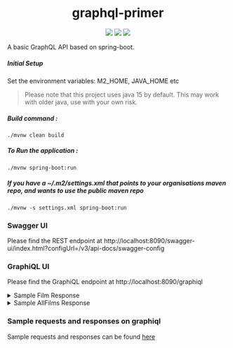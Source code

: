 <h1 align="center">
    graphql-primer
</h1>
<p align="center">
    <a href="https://github.com/surajcm/graphql-primer/commits/" title="Last Commit"><img src="https://img.shields.io/github/last-commit/surajcm/graphql-primer?style=flat"></a>
    <a href="https://github.com/surajcm/graphql-primer/actions/workflows/test.yml" title="Tests"><img src="https://github.com/surajcm/graphql-primer/actions/workflows/test.yml/badge.svg?branch=main"></a>
    <a href="https://github.com/surajcm/graphql-primer/blob/master/LICENSE" title="License"><img src="https://img.shields.io/badge/License-MIT-green.svg?style=flat"></a>
</p>
A basic GraphQL API based on spring-boot.

##### Initial Setup
Set the environment variables: 
M2_HOME, JAVA_HOME etc

> Please note that this project uses java 15 by default. This may work with older java, use with your own risk.


##### Build command :
`./mvnw clean build`

##### To Run the application :
`./mvnw spring-boot:run`

##### If you have a ~/.m2/settings.xml that points to your organisations maven repo, and wants to use the public maven repo
`./mvnw -s settings.xml spring-boot:run`

### Swagger UI
Please find the REST endpoint at http://localhost:8090/swagger-ui/index.html?configUrl=/v3/api-docs/swagger-config

### GraphiQL UI
Please find the GraphiQL endpoint at http://localhost:8090/graphiql

<details>
  <summary>
    Sample Film Response
  </summary>
    <a href="https://github.com/surajcm/graphql-primer/blob/main/dev/film_response.json">film_response.json</a>
</details>

<details>
  <summary>
    Sample AllFilms Response
  </summary>
    <a href="https://github.com/surajcm/graphql-primer/blob/main/dev/allFilms_response.json">allFilms_response.json</a>
</details>

### Sample requests and responses on graphiql
Sample requests and responses can be found [here](https://github.com/surajcm/graphql-primer/blob/main/dev/)


